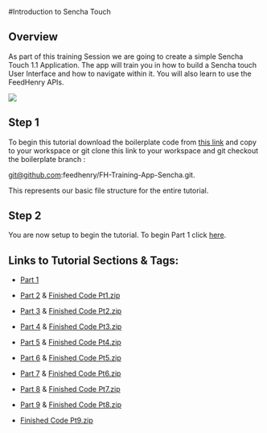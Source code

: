 #Introduction to Sencha Touch

## Overview

As part of this training Session we are going to create a simple Sencha Touch 1.1 Application. The app will train you in how to build a Sencha touch User Interface and how to navigate within it. You will also learn to use the FeedHenry APIs.

![](https://github.com/feedhenry/FH-Training-App-Sencha/raw/v1/docs/HomeView.png)

## Step 1 

To begin this tutorial download the boilerplate code from <a href="https://github.com/feedhenry/FH-Training-App-Sencha/zipball/boilerplate">this link</a> and copy to your workspace or git clone this link to your workspace and git checkout the boilerplate branch : 

git@github.com:feedhenry/FH-Training-App-Sencha.git.

This represents our basic file structure for the entire tutorial.

## Step 2

You are now setup to begin the tutorial. To begin Part 1 click <a href="https://github.com/feedhenry/FH-Training-App-Sencha/tree/boilerplate">here</a>. 

## Links to Tutorial Sections & Tags:


* <a href="https://github.com/feedhenry/FH-Training-App-Sencha/tree/boilerplate">Part 1</a>
* <a href="https://github.com/feedhenry/FH-Training-App-Sencha/tree/v1">Part 2</a> & <a href="https://github.com/feedhenry/FH-Training-App-Sencha/zipball/v1">Finished Code Pt1.zip</a>
* <a href="https://github.com/feedhenry/FH-Training-App-Sencha/tree/v2">Part 3</a> & <a href="https://github.com/feedhenry/FH-Training-App-Sencha/zipball/v2">Finished Code Pt2.zip</a>
* <a href="https://github.com/feedhenry/FH-Training-App-Sencha/tree/v3">Part 4</a> & <a href="https://github.com/feedhenry/FH-Training-App-Sencha/zipball/v3">Finished Code Pt3.zip</a>
* <a href="https://github.com/feedhenry/FH-Training-App-Sencha/tree/v4">Part 5</a> & <a href="https://github.com/feedhenry/FH-Training-App-Sencha/zipball/v4">Finished Code Pt4.zip</a>
* <a href="https://github.com/feedhenry/FH-Training-App-Sencha/tree/v5">Part 6</a> & <a href="https://github.com/feedhenry/FH-Training-App-Sencha/zipball/v5">Finished Code Pt5.zip</a>
* <a href="https://github.com/feedhenry/FH-Training-App-Sencha/tree/v6">Part 7</a> & <a href="https://github.com/feedhenry/FH-Training-App-Sencha/zipball/v6">Finished Code Pt6.zip</a>
* <a href="https://github.com/feedhenry/FH-Training-App-Sencha/tree/v7">Part 8</a> & <a href="https://github.com/feedhenry/FH-Training-App-Sencha/zipball/v7">Finished Code Pt7.zip</a>
* <a href="https://github.com/feedhenry/FH-Training-App-Sencha/tree/v8">Part 9</a> & <a href="https://github.com/feedhenry/FH-Training-App-Sencha/zipball/v8">Finished Code Pt8.zip</a>

* <a href="https://github.com/feedhenry/FH-Training-App-Sencha/zipball/v9">Finished Code Pt9.zip</a> 


